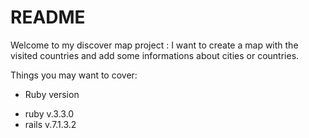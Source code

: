 # README

Welcome to my discover map project : I want to create a map with the visited countries and add some informations about cities or countries. 

Things you may want to cover:

* Ruby version

- ruby v.3.3.0
- rails v.7.1.3.2